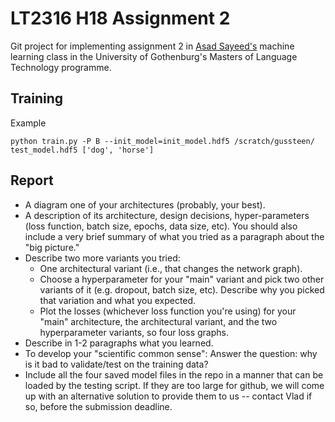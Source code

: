 # LT2316 H18 Assignment 2

Git project for implementing assignment 2 in [Asad Sayeed's](https://asayeed.github.io) machine learning class in the University of Gothenburg's Masters
of Language Technology programme.

## Training
Example
```
python train.py -P B --init_model=init_model.hdf5 /scratch/gussteen/ test_model.hdf5 ['dog', 'horse']
```

## Report
  - A diagram one of your architectures (probably, your best).
  - A description of its architecture, design decisions, hyper-parameters (loss function, batch size, epochs, data size, etc).  You should also include a very brief summary of what you tried as a paragraph about the "big picture."
  - Describe two more variants you tried:
    - One architectural variant (i.e., that changes the network graph).
    - Choose a hyperparameter for your "main" variant and pick two other variants of it (e.g. dropout, batch size, etc).  Describe why you picked that variation and what you expected.
    - Plot the losses (whichever loss function you're using) for your "main" architecture, the architectural variant, and the two hyperparameter variants, so four loss graphs.
  - Describe in 1-2 paragraphs what you learned.
  - To develop your "scientific common sense": Answer the question: why is it bad to validate/test on the training data?
  - Include all the four saved model files in the repo in a manner that can be loaded by the testing script. If they are too large for github, we will come up with an alternative solution to provide them to us -- contact Vlad if so, before the submission deadline.
